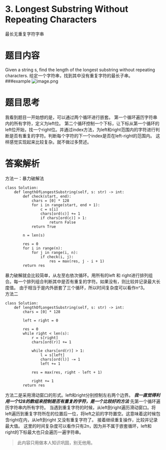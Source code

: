 
# 3. Longest Substring Without Repeating Characters
最长无重复字符字串 
<br>
# 题目内容
Given a string s, find the length of the longest substring without repeating characters.
给定一个字符串，找到其中没有重复字符的最长子串。
<br>
###example
![image.png](https://upload-images.jianshu.io/upload_images/10481414-95a1d592f7a5244f.png?imageMogr2/auto-orient/strip%7CimageView2/2/w/1240)

# 题目思考
我看到题目一开始想的是，可以通过两个循环进行嵌套。
第一个循环遍历字符串内的所有字符，定义为left位。
第二个循环控制一个下标，让下标从第一个循环的left位开始，找一个right位。并通过index方法，为left和right范围内的字符进行判断是否有重复的字符。判断每个字符的下一个index是否在left-right的范围内。
这样感觉实现起来比较复杂。就不做过多赘述。
# 答案解析
方法一：暴力破解法
```
class Solution:
    def lengthOfLongestSubstring(self, s: str) -> int:
        def check(start, end):
            chars = [0] * 128
            for i in range(start, end + 1):
                c = s[i]
                chars[ord(c)] += 1
                if chars[ord(c)] > 1:
                    return False
            return True

        n = len(s)

        res = 0
        for i in range(n):
            for j in range(i, n):
                if check(i, j):
                    res = max(res, j - i + 1)
        return res
```
暴力破解就会比较简单，从左至右依次循环。用所有的left 和 right进行排列组合。每一个排列组合判断其中是否有重复的字符。如果没有，则比较并记录最大长度值。
由于相当于是内外嵌套了三个循环，所以时间复杂度可以看作n^3。
<br>
方法二
```
class Solution:
    def lengthOfLongestSubstring(self, s: str) -> int:
        chars = [0] * 128

        left = right = 0

        res = 0
        while right < len(s):
            r = s[right]
            chars[ord(r)] += 1

            while chars[ord(r)] > 1:
                l = s[left]
                chars[ord(l)] -= 1
                left += 1

            res = max(res, right - left + 1)

            right += 1
        return res
```
方法二是采用滑动窗口的形式。left和right分别控制左右两个边界。
***我一直觉得利用一个128的数组来控制是否有重复的字符，是一个比较好的方法***
先第一个循环遍历字符串内所有字符。
当遇到重复字符的时候，从left到right遍历滑动窗口。将left遍历到重复字符所在的位置后一位，将left之前的字符置空。这意味着这时候包含right在内，从left到right 又没有重复字符了。
接着继续重复操作，比较并记录最大值。
这里的时间复杂度可以看作只有2n，因为并不属于嵌套循环，left和right的下标最大也只会遍历一遍字符串。

>此内容只用做本人知识巩固，别无他用。